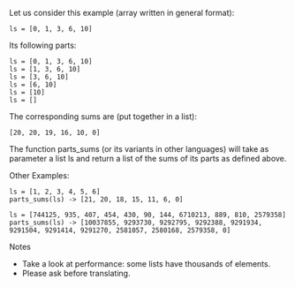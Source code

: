 Let us consider this example (array written in general format):
```
ls = [0, 1, 3, 6, 10]
```
Its following parts:
```
ls = [0, 1, 3, 6, 10]
ls = [1, 3, 6, 10]
ls = [3, 6, 10]
ls = [6, 10]
ls = [10]
ls = []
```
The corresponding sums are (put together in a list): 
```
[20, 20, 19, 16, 10, 0]
```

The function parts_sums (or its variants in other languages) will take as parameter a list ls and return a list of the sums of its parts as defined above.

Other Examples:
```
ls = [1, 2, 3, 4, 5, 6] 
parts_sums(ls) -> [21, 20, 18, 15, 11, 6, 0]
```
```
ls = [744125, 935, 407, 454, 430, 90, 144, 6710213, 889, 810, 2579358]
parts_sums(ls) -> [10037855, 9293730, 9292795, 9292388, 9291934, 9291504, 9291414, 9291270, 2581057, 2580168, 2579358, 0]
```
Notes
- Take a look at performance: some lists have thousands of elements.
- Please ask before translating.
